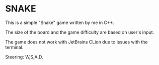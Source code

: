 # SNAKE

This is a simple "Snake" game written by me in C++.

The size of the board and the game difficulty are based on user's input.

The game does not work with JetBrains CLion due to issues with the terminal.

Steering: W,S,A,D.